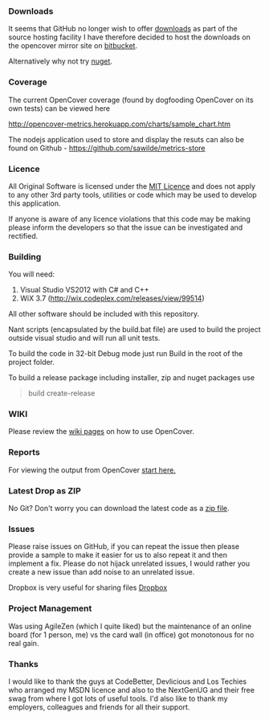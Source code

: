 ### Downloads
It seems that GitHub no longer wish to offer [downloads](https://github.com/blog/1302-goodbye-uploads) as part of the source hosting facility I have therefore decided to host the downloads on the opencover mirror site on [bitbucket](https://bitbucket.org/shaunwilde/opencover/downloads).

Alternatively why not try [nuget](http://nuget.org/packages/opencover).

### Coverage

The current OpenCover coverage (found by dogfooding OpenCover on its own tests) can be viewed here

http://opencover-metrics.herokuapp.com/charts/sample_chart.htm

The nodejs application used to store and display the resuts can also be found on Github - https://github.com/sawilde/metrics-store

### Licence
All Original Software is licensed under the [MIT Licence](https://github.com/sawilde/opencover/blob/master/License.md) and does not apply to any other 3rd party tools, utilities or code which may be used to develop this application.

If anyone is aware of any licence violations that this code may be making please inform the developers so that the issue can be investigated and rectified.

### Building
You will need:

1. Visual Studio VS2012 with C# and C++
2. WiX 3.7 (http://wix.codeplex.com/releases/view/99514)

All other software should be included with this repository. 

Nant scripts (encapsulated by the build.bat file) are used to build the project outside visual studio and will run all unit tests.

To build the code in 32-bit Debug mode just run Build in the root of the project folder.

To build a release package including installer, zip and nuget packages use 

> build create-release

### WIKI

Please review the [wiki pages](https://github.com/sawilde/opencover/wiki/_pages) on how to use OpenCover.

### Reports

For viewing the output from OpenCover [start here.](https://github.com/sawilde/opencover/wiki/Reports)

### Latest Drop as ZIP

No Git? Don't worry you can download the latest code as a [zip file](http://github.com/sawilde/opencover/zipball/master).

### Issues
Please raise issues on GitHub, if you can repeat the issue then please provide a sample to make it easier for us to also repeat it and then implement a fix. Please do not hijack unrelated issues, I would rather you create a new issue than add noise to an unrelated issue.

Dropbox is very useful for sharing files [Dropbox](http://db.tt/VanqFDn)

### Project Management
Was using AgileZen (which I quite liked) but the maintenance of an online board (for 1 person, me) vs the card wall (in office) got monotonous for no real gain.

### Thanks
I would like to thank the guys at CodeBetter, Devlicious and Los Techies who arranged my MSDN licence and also to the NextGenUG and their free swag from where I got lots of useful tools. I'd also like to thank my employers, colleagues and friends for all their support. 
